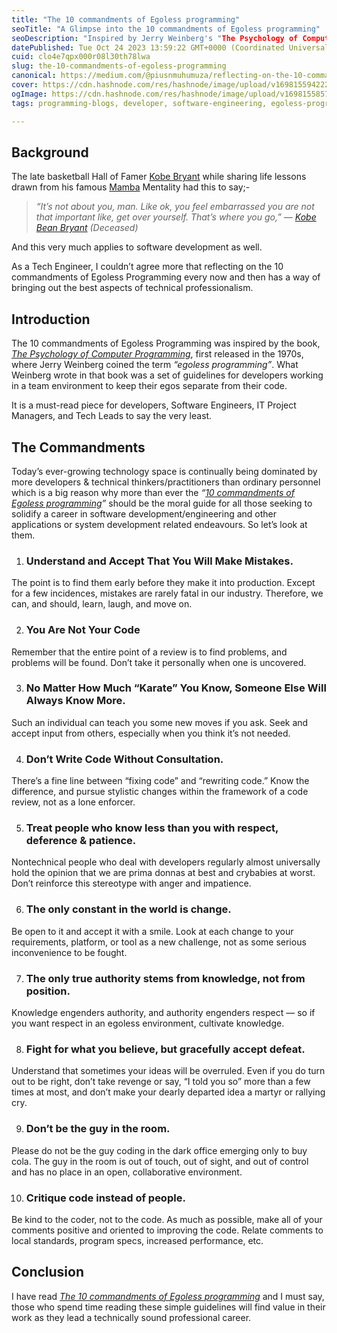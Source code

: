 ```yaml
---
title: "The 10 commandments of Egoless programming"
seoTitle: "A Glimpse into the 10 commandments of Egoless programming"
seoDescription: "Inspired by Jerry Weinberg's "The Psychology of Computer Programming" book, first released in the 1970s."
datePublished: Tue Oct 24 2023 13:59:22 GMT+0000 (Coordinated Universal Time)
cuid: clo4e7qpx000r08l30th78lwa
slug: the-10-commandments-of-egoless-programming
canonical: https://medium.com/@piusnmuhumuza/reflecting-on-the-10-commandments-of-egoless-programming-1bc4189e32f
cover: https://cdn.hashnode.com/res/hashnode/image/upload/v1698155942220/ce3dcff7-9003-4357-90a8-6360cc215b90.webp
ogImage: https://cdn.hashnode.com/res/hashnode/image/upload/v1698155857727/ad7e441d-d081-48b1-a9a1-fe9b14783d96.webp
tags: programming-blogs, developer, software-engineering, egoless-programming, techenthusiasts

---
```


## Background
The late basketball Hall of Famer [Kobe Bryant](https://twitter.com/kobebryant) while sharing life lessons drawn from his famous [Mamba](https://sportsacademy.us/) Mentality had this to say;-

> *“It’s not about you, man. Like ok, you feel embarrassed you are not that important like, get over yourself. That’s where you go,” —* [*Kobe Bean Bryant*](https://en.wikipedia.org/wiki/Kobe_Bryant) *(Deceased)*

And this very much applies to software development as well.

As a Tech Engineer, I couldn’t agree more that reflecting on the 10 commandments of Egoless Programming every now and then has a way of bringing out the best aspects of technical professionalism.

## Introduction
The 10 commandments of Egoless Programming was inspired by the book, [*The Psychology of Computer Programming*](https://www.goodreads.com/book/show/1660754.The_Psychology_of_Computer_Programming), first released in the 1970s, where Jerry Weinberg coined the term *“egoless programming”*. What Weinberg wrote in that book was a set of guidelines for developers working in a team environment to keep their egos separate from their code.

It is a must-read piece for developers, Software Engineers, IT Project Managers, and Tech Leads to say the very least.

## The Commandments
Today’s ever-growing technology space is continually being dominated by more developers & technical thinkers/practitioners than ordinary personnel which is a big reason why more than ever the *“*[*10 commandments of Egoless programming*](https://blog.codinghorror.com/the-ten-commandments-of-egoless-programming/)*”* should be the moral guide for all those seeking to solidify a career in software development/engineering and other applications or system development related endeavours. So let’s look at them.

1. ### Understand and Accept That You Will Make Mistakes.
The point is to find them early before they make it into production. Except for a few incidences, mistakes are rarely fatal in our industry. Therefore, we can, and should, learn, laugh, and move on.

2. ### You Are Not Your Code
Remember that the entire point of a review is to find problems, and problems will be found. Don’t take it personally when one is uncovered.

3. ### No Matter How Much “Karate” You Know, Someone Else Will Always Know More.
Such an individual can teach you some new moves if you ask. Seek and accept input from others, especially when you think it’s not needed.

4. ### Don’t Write Code Without Consultation.
There’s a fine line between “fixing code” and “rewriting code.” Know the difference, and pursue stylistic changes within the framework of a code review, not as a lone enforcer.

5. ### Treat people who know less than you with respect, deference & patience.
Nontechnical people who deal with developers regularly almost universally hold the opinion that we are prima donnas at best and crybabies at worst. Don’t reinforce this stereotype with anger and impatience.

6. ### The only constant in the world is change.
Be open to it and accept it with a smile. Look at each change to your requirements, platform, or tool as a new challenge, not as some serious inconvenience to be fought.

7. ### The only true authority stems from knowledge, not from position.
Knowledge engenders authority, and authority engenders respect — so if you want respect in an egoless environment, cultivate knowledge.

8. ### Fight for what you believe, but gracefully accept defeat.
Understand that sometimes your ideas will be overruled. Even if you do turn out to be right, don’t take revenge or say, “I told you so” more than a few times at most, and don’t make your dearly departed idea a martyr or rallying cry.

9. ### Don’t be the guy in the room.
Please do not be the guy coding in the dark office emerging only to buy cola. The guy in the room is out of touch, out of sight, and out of control and has no place in an open, collaborative environment.

10. ### Critique code instead of people.
Be kind to the coder, not to the code. As much as possible, make all of your comments positive and oriented to improving the code. Relate comments to local standards, program specs, increased performance, etc.

## Conclusion
I have read [*The 10 commandments of Egoless programming*](https://blog.codinghorror.com/the-ten-commandments-of-egoless-programming/) and I must say, those who spend time reading these simple guidelines will find value in their work as they lead a technically sound professional career.